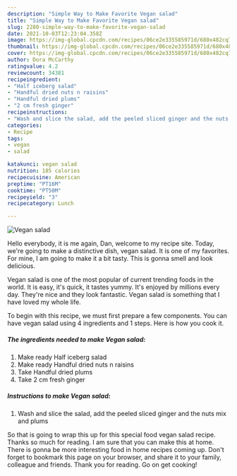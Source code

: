 ```yaml
---
description: "Simple Way to Make Favorite Vegan salad"
title: "Simple Way to Make Favorite Vegan salad"
slug: 2280-simple-way-to-make-favorite-vegan-salad
date: 2021-10-03T12:23:04.358Z
image: https://img-global.cpcdn.com/recipes/06ce2e335585971d/680x482cq70/vegan-salad-recipe-main-photo.jpg
thumbnail: https://img-global.cpcdn.com/recipes/06ce2e335585971d/680x482cq70/vegan-salad-recipe-main-photo.jpg
cover: https://img-global.cpcdn.com/recipes/06ce2e335585971d/680x482cq70/vegan-salad-recipe-main-photo.jpg
author: Dora McCarthy
ratingvalue: 4.2
reviewcount: 34381
recipeingredient:
- "Half iceberg salad"
- "Handful dried nuts n raisins"
- "Handful dried plums"
- "2 cm fresh ginger"
recipeinstructions:
- "Wash and slice the salad, add the peeled sliced ginger and the nuts mix and plums"
categories:
- Recipe
tags:
- vegan
- salad

katakunci: vegan salad 
nutrition: 185 calories
recipecuisine: American
preptime: "PT16M"
cooktime: "PT50M"
recipeyield: "3"
recipecategory: Lunch

---
```



![Vegan salad](https://img-global.cpcdn.com/recipes/06ce2e335585971d/680x482cq70/vegan-salad-recipe-main-photo.jpg)

Hello everybody, it is me again, Dan, welcome to my recipe site. Today, we're going to make a distinctive dish, vegan salad. It is one of my favorites. For mine, I am going to make it a bit tasty. This is gonna smell and look delicious.

Vegan salad is one of the most popular of current trending foods in the world. It is easy, it's quick, it tastes yummy. It's enjoyed by millions every day. They're nice and they look fantastic. Vegan salad is something that I have loved my whole life.




To begin with this recipe, we must first prepare a few components. You can have vegan salad using 4 ingredients and 1 steps. Here is how you cook it.

<!--inarticleads1-->

##### The ingredients needed to make Vegan salad:

1. Make ready Half iceberg salad
1. Make ready Handful dried nuts n raisins
1. Take Handful dried plums
1. Take 2 cm fresh ginger




<!--inarticleads2-->

##### Instructions to make Vegan salad:

1. Wash and slice the salad, add the peeled sliced ginger and the nuts mix and plums




So that is going to wrap this up for this special food vegan salad recipe. Thanks so much for reading. I am sure that you can make this at home. There is gonna be more interesting food in home recipes coming up. Don't forget to bookmark this page on your browser, and share it to your family, colleague and friends. Thank you for reading. Go on get cooking!
